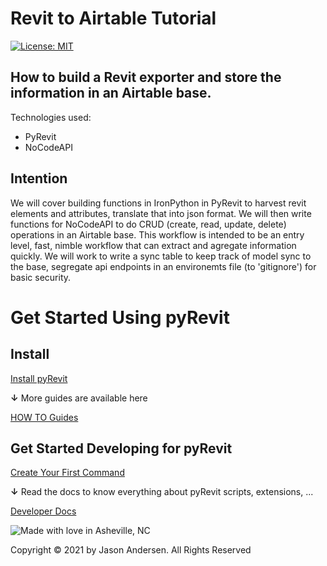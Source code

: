 # Revit to Airtable Tutorial

[![License: MIT](https://img.shields.io/badge/License-MIT-yellow.svg)](https://opensource.org/licenses/MIT)
&nbsp;

## How to build a Revit exporter and store the information in an Airtable base.

Technologies used:
 - PyRevit
 - NoCodeAPI

## Intention
 We will cover building functions in IronPython in PyRevit to harvest revit elements and attributes, translate that into json format. We will then write functions for NoCodeAPI to do CRUD (create, read, update, delete) operations in an Airtable base. This workflow is intended to be an entry level, fast, nimble workflow that can extract and agregate information quickly. We will work to write a sync table to keep track of model sync to the base, segregate api endpoints in an environemts file (to 'gitignore') for basic security. 

# Get Started Using pyRevit
## Install

[Install pyRevit](https://www.notion.so/Install-pyRevit-98ca4359920a42c3af5c12a7c99a196d)

**↓** More guides are available here

[HOW TO Guides](https://www.notion.so/HOW-TO-Guides-dc20e0e227b74d9bbc775699904152cb)

## Get Started Developing for pyRevit

[Create Your First Command](https://www.notion.so/Create-Your-First-Command-2509b43e28bd498fba937f5c1be7f485)

**↓** Read the docs to know everything about pyRevit scripts, extensions, ...

[Developer Docs](https://www.notion.so/Developer-Docs-2c88f3ecccde422d9504e20b6b9e04f8)

![Made with love in Asheville, NC](https://madewithlove.now.sh/us?colorA=%23575757&colorB=%2344cbd5&template=for-the-badge&text=Asheville%2C+NC)

Copyright © 2021 by Jason Andersen. All Rights Reserved